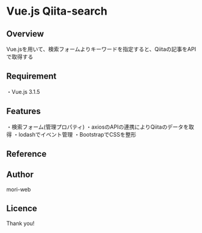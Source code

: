 # Vue.js Qiita-search
<!-- リポジトリネームを書く -->

## Overview
<!-- 概要 を書く-->
<!-- 簡単に1〜2行 -->
Vue.jsを用いて、検索フォームよりキーワードを指定すると、Qiitaの記事をAPIで取得する

## Requirement
<!-- 要件を書く -->
<!-- 環境に必要な言語・ツール・ライブラリやバージョンを記載する -->
・Vue.js 3.1.5

## Features
<!-- 特徴を書く -->
<!-- 詳しい仕様について基本的に箇条書きで書く -->
・検索フォーム(管理プロパティ)
・axiosのAPIの連携によりQiitaのデータを取得
・lodashでイベント管理
・BootstrapでCSSを整形


## Reference
<!-- リファレンス -->
<!-- 参考URLを書く -->

## Author
<!-- 著者名（自分の情報を書く） -->
<!-- Twitterアカウント -->
<!-- [twitter](https://twitter.com/kumaron_web) -->
mori-web

## Licence
<!-- 例：[MIT](https://......) -->

Thank you!